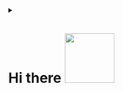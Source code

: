<details><summary>
<h1>Hi there <img src="https://media.giphy.com/media/MHia4pcE4RYf49KbVC/giphy.gif" width="100">
  
</h1></summary><br>
<h1><img src="https://gifdb.com/images/high/yo-child-luffy-r185fas1ytgepv89.gif" height="400"/></h1>

<h4>My self Captain D. Ezio 😉</h4>
<h4>I am currently 18 y.o.😇</h4>
<h4>You can use a pronoun for me he/him/his😌</h4>
<h4>Currently at <a href="https://github.com/Gojo-Bots">Gojo-Bots:grinning:</a></h4>
<h4>I am serious about nothing except coding🥰</h4>
<h4>Trying to learn things🤓</h4>
<hr>

<!--Connect with me-->
<details><summary><h2>Connect with me :speech_balloon:</h2></summary><br>
<h3><img src="https://media.giphy.com/media/nlZ48YxovyJZCHX9gv/giphy.gif" /></h3>
<p>
    
  <b>In case if you want to reach out to me about anything, be it some doubt or just to hangout and talk ☺️</b>
</br>
  <b>All the contact methods provided are provided in the proper priority according to me. It'll take more time to get a reply as you move down.</b>
</br>
  
  <a href="https://telegram.dog/iamgojoof6eyes"><img src="https://img.shields.io/badge/Telegram-2CA5E0?style=for-the-badge&amp;logo=telegram&amp;logoColor=white" alt="Telegram"></a>
</br>
</br>

  <a href="https://www.instagram.com/iamgojoof6eyes/"><img src="https://img.shields.io/badge/Instagram-E4405F?style=for-the-badge&logo=instagram&logoColor=white" alt="Instagram"></a>
</br>
</br>
    
  <a href="https://twitter.com/iamgojoof6eyes"><img src="https://img.shields.io/badge/Twitter-%231DA1F2.svg?style=for-the-badge&logo=Twitter&logoColor=white" alt="Twitter"></a>
</br>
</br>

  <a href="https://dev.to/iamgojoof6eyes"><img src="https://img.shields.io/badge/dev.to-0A0A0A?style=for-the-badge&logo=dev.to&logoColor=white" alt="Reddit">
</br>
</br>

  <a href="mailto:iamgojoof6eyes@gmail.com"><img src="https://img.shields.io/badge/Gmail-D14836?style=for-the-badge&logo=gmail&logoColor=white" alt="E-mail"></a>
</br>
</br>

  <a href="https://www.reddit.com/user/iamgojoof6eyes"><img src="https://img.shields.io/badge/Reddit-%23FF4500.svg?style=for-the-badge&logo=Reddit&logoColor=white" alt="Reddit">
</br>

</p>
</details>
<hr>

<!--Profile views-->
<details><summary><h2>Stalkers and views 🤓</h2></summary><br>


<h3><img src="https://media.giphy.com/media/7OTuu0E79xXETNZbD1/giphy.gif" /></h3>

<p>
    <a herf="https://github.com/iamgojoof6eyes"><img src="https://komarev.com/ghpvc/?username=iamgojoof6eyes&label=Profile%20views" alt="Views">
</a></br></br>
   <a href="https://hits.seeyoufarm.com"><img src="https://hits.seeyoufarm.com/api/count/incr/badge.svg?url=https%3A%2F%2Fgithub.com%2Fiamgojoof6eyes&count_bg=%2379C83D&title_bg=%230084FF&icon=arduino.svg&icon_color=%2300FF20&title=Stalks&edge_flat=false" alt="Stalks"></a></br></br>

</p>

</details>

<hr>
<!--Personal stats-->
<details><summary><h2>My Stats 😉</h2></summary><br>


<h3><img src="https://media.giphy.com/media/v1.Y2lkPTc5MGI3NjExYzExMmxtOTVmNTgzbWNiZ29zcHJjMGh6encxYzFxemhzc3Aza3VqeiZlcD12MV9pbnRlcm5hbF9naWZfYnlfaWQmY3Q9Zw/JJMMbPTecaqdUJaPic/giphy.gif" /></h3>

<p>
  <a><img src="https://github-readme-stats.vercel.app/api?username=iamgojoof6eyes&count_private=true&show_icons=true&include_all_commits=true&bg_color=000000&icon_color=ff3300&text_color=e60000&title_color=cc3300&border_color=ff0000" alt="Stats"></a></br></br>
   <a herf="https://git.io/streak-stats"><img src="https://github-readme-streak-stats.herokuapp.com?user=iamgojoof6eyes&count_private=true&include_all_commits=true&theme=highcontrast&sideNums=DD0000&background=000000&border=DD2727&stroke=DD6316&ring=FF7D12&currStreakNum=FFBD05&dates=FFD500&sideLabels=FF851A" alt="Streaks"></a></br></br>
   <a herf="https://github.com/iamgojoof6eyes/github-profile-trophy"><img src="https://github-profile-trophy.vercel.app/?username=iamgojoof6eyes&count_private=true&include_all_commits=true&theme=onedark" alt="Trophies"></a></br></br>
   <a><img src="https://github-readme-stats.vercel.app/api/top-langs/?username=iamgojoof6eyes&theme=radical&layout=compact" alt="Language"></a></br></br>
   <a herf="https://guthub.com/iamgojoof6eyes"><img src="https://github-readme-activity-graph.vercel.app/graph?username=iamgojoof6eyes&bg_color=000000&color=ff6a00&line=ff0000&point=ff5500&hide_border=true&area=true&area_color=ff6161" alt="Graph"></a></br></br>

</p>

</details>


<hr>
<!--Recent activities-->
<details><summary><h2>Recent activities 💻</h2></summary><br>
  
<!--START_SECTION:activity-->

<!--END_SECTION:activity-->

</details>

<hr>

<details><summary><h2>Type of coder 👨‍💻</h2></summary><br>



<!--START_SECTION:waka-->
![Code Time](http://img.shields.io/badge/Code%20Time-359%20hrs%2051%20mins-blue)

![Lines of code](https://img.shields.io/badge/From%20Hello%20World%20I%27ve%20Written-468.4%20thousand%20lines%20of%20code-blue)

**🐱 My GitHub Data** 

> 📦 4.3 kB Used in GitHub's Storage 
 > 
> 🏆 549 Contributions in the Year 2023
 > 
> 🚫 Not Opted to Hire
 > 
> 📜 109 Public Repositories 
 > 
> 🔑 1 Private Repositories 
 > 
**I'm an Early 🐤** 

```text
🌞 Morning                1102 commits        ⬛⬛⬛⬜⬜⬜⬜⬜⬜⬜⬜⬜⬜⬜⬜⬜⬜⬜⬜⬜⬜⬜⬜⬜⬜   13.29 % 
🌆 Daytime                3197 commits        ⬛⬛⬛⬛⬛⬛⬛⬛⬛⬛⬜⬜⬜⬜⬜⬜⬜⬜⬜⬜⬜⬜⬜⬜⬜   38.57 % 
🌃 Evening                3693 commits        ⬛⬛⬛⬛⬛⬛⬛⬛⬛⬛⬛⬜⬜⬜⬜⬜⬜⬜⬜⬜⬜⬜⬜⬜⬜   44.55 % 
🌙 Night                  297 commits         ⬛⬜⬜⬜⬜⬜⬜⬜⬜⬜⬜⬜⬜⬜⬜⬜⬜⬜⬜⬜⬜⬜⬜⬜⬜   03.58 % 
```
📅 **I'm Most Productive on Thursday** 

```text
Monday                   1030 commits        ⬛⬛⬛⬜⬜⬜⬜⬜⬜⬜⬜⬜⬜⬜⬜⬜⬜⬜⬜⬜⬜⬜⬜⬜⬜   12.43 % 
Tuesday                  965 commits         ⬛⬛⬛⬜⬜⬜⬜⬜⬜⬜⬜⬜⬜⬜⬜⬜⬜⬜⬜⬜⬜⬜⬜⬜⬜   11.64 % 
Wednesday                707 commits         ⬛⬛⬜⬜⬜⬜⬜⬜⬜⬜⬜⬜⬜⬜⬜⬜⬜⬜⬜⬜⬜⬜⬜⬜⬜   08.53 % 
Thursday                 1680 commits        ⬛⬛⬛⬛⬛⬜⬜⬜⬜⬜⬜⬜⬜⬜⬜⬜⬜⬜⬜⬜⬜⬜⬜⬜⬜   20.27 % 
Friday                   1511 commits        ⬛⬛⬛⬛⬛⬜⬜⬜⬜⬜⬜⬜⬜⬜⬜⬜⬜⬜⬜⬜⬜⬜⬜⬜⬜   18.23 % 
Saturday                 968 commits         ⬛⬛⬛⬜⬜⬜⬜⬜⬜⬜⬜⬜⬜⬜⬜⬜⬜⬜⬜⬜⬜⬜⬜⬜⬜   11.68 % 
Sunday                   1428 commits        ⬛⬛⬛⬛⬜⬜⬜⬜⬜⬜⬜⬜⬜⬜⬜⬜⬜⬜⬜⬜⬜⬜⬜⬜⬜   17.23 % 
```


📊 **This Week I Spent My Time On** 

```text
🕑︎ Time Zone: Asia/Kolkata

💬 Programming Languages: 
HTML                     26 mins             ⬛⬛⬛⬛⬛⬛⬛⬛⬛⬛⬛⬜⬜⬜⬜⬜⬜⬜⬜⬜⬜⬜⬜⬜⬜   43.35 % 
CSS                      26 mins             ⬛⬛⬛⬛⬛⬛⬛⬛⬛⬛⬛⬜⬜⬜⬜⬜⬜⬜⬜⬜⬜⬜⬜⬜⬜   42.47 % 
Python                   8 mins              ⬛⬛⬛⬛⬜⬜⬜⬜⬜⬜⬜⬜⬜⬜⬜⬜⬜⬜⬜⬜⬜⬜⬜⬜⬜   14.18 % 

🔥 Editors: 
VS Code                  1 hr 2 mins         ⬛⬛⬛⬛⬛⬛⬛⬛⬛⬛⬛⬛⬛⬛⬛⬛⬛⬛⬛⬛⬛⬛⬛⬛⬛   100.00 % 

🐱‍💻 Projects: 
Web dev                  51 mins             ⬛⬛⬛⬛⬛⬛⬛⬛⬛⬛⬛⬛⬛⬛⬛⬛⬛⬛⬛⬛⬛⬜⬜⬜⬜   83.60 % 
Faltu                    8 mins              ⬛⬛⬛⬛⬜⬜⬜⬜⬜⬜⬜⬜⬜⬜⬜⬜⬜⬜⬜⬜⬜⬜⬜⬜⬜   14.18 % 
HellBoy-OP.github.io     1 min               ⬛⬜⬜⬜⬜⬜⬜⬜⬜⬜⬜⬜⬜⬜⬜⬜⬜⬜⬜⬜⬜⬜⬜⬜⬜   02.21 % 

💻 Operating System: 
Windows                  1 hr 2 mins         ⬛⬛⬛⬛⬛⬛⬛⬛⬛⬛⬛⬛⬛⬛⬛⬛⬛⬛⬛⬛⬛⬛⬛⬛⬛   100.00 % 
```

**I Mostly Code in Python** 

```text
Python                   23 repos            ⬛⬛⬛⬛⬛⬛⬛⬛⬛⬛⬛⬛⬛⬛⬛⬛⬛⬛⬛⬛⬛⬛⬛⬛⬜   95.83 % 
JavaScript               1 repo              ⬛⬜⬜⬜⬜⬜⬜⬜⬜⬜⬜⬜⬜⬜⬜⬜⬜⬜⬜⬜⬜⬜⬜⬜⬜   04.17 % 
```




 Last Updated on 12/12/2023 18:34:58 UTC
<!--END_SECTION:waka-->

### **These Readme stats are generated using github action [awesome-readme-stats](https://github.com/anmol098/waka-readme-stats)**

</details>

<hr>
<!--Summary-->
<details><summary><h2>In nutshell 🤏</h2></summary><br>

[![GitHub Trends SVG](https://api.githubtrends.io/user/svg/iamgojoof6eyes/repos?time_range=one_year&include_private=True&group=private&theme=dark)](https://www.githubtrends.io/wrapped/iamgojoof6eyes)

[To see more](https://www.githubtrends.io/wrapped/iamgojoof6eyes)

</details>

<hr>
<!--Syonara-->
<h1><b>K</b><img src="https://qph.cf2.quoracdn.net/main-qimg-90d0f4ff1944f9e15ed9338f8087a371" alt="Thanks gif"/></h1>


<h1><b><i>SEE YOU IN HELL </b></i><img src="https://media.giphy.com/media/v1.Y2lkPTc5MGI3NjExdTFuZThuemFrczltMXA2YXN3b3h4ZjZoN2xuMjNleG5jeHA0ZTRncCZlcD12MV9pbnRlcm5hbF9naWZfYnlfaWQmY3Q9Zw/iHK7QutQNRFVrslg27/giphy.gif" width="90"></h1>
  
<h1><img src="https://media.giphy.com/media/v1.Y2lkPTc5MGI3NjExMTA3bjllemR1YWJ2dTA5bzd6Zmg0MGMxem52eWp1N2J1amw3bDYwcyZlcD12MV9pbnRlcm5hbF9naWZfYnlfaWQmY3Q9Zw/cw7V0tYgJdjNu03pUE/giphy.gif"></h1>

</details>

